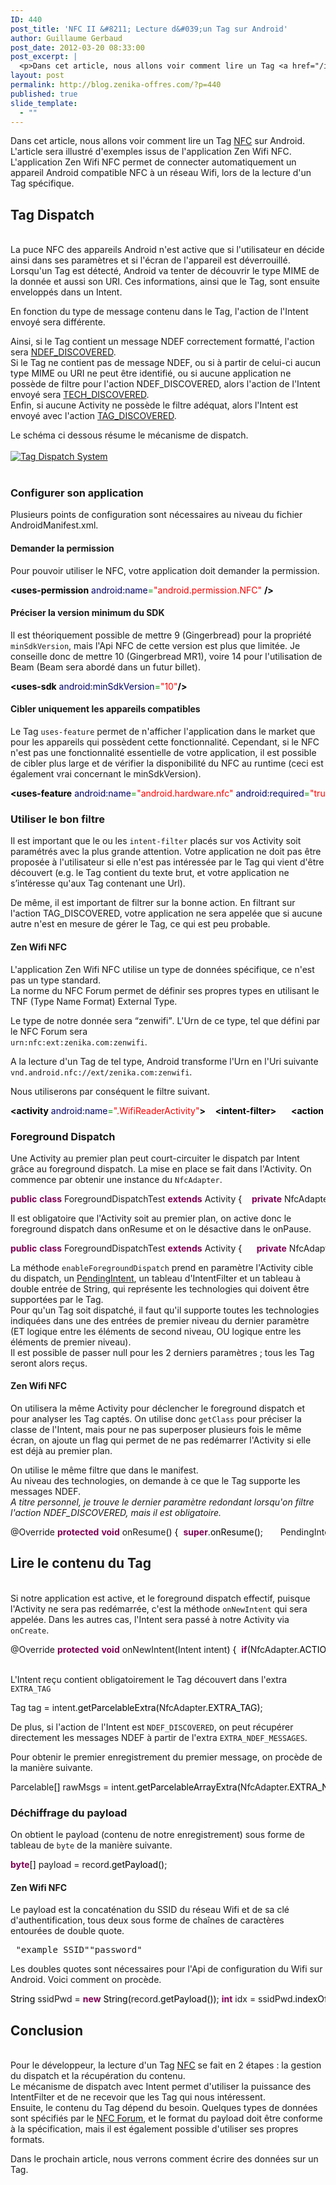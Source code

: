 ```yaml
---
ID: 440
post_title: 'NFC II &#8211; Lecture d&#039;un Tag sur Android'
author: Guillaume Gerbaud
post_date: 2012-03-20 08:33:00
post_excerpt: |
  <p>Dans cet article, nous allons voir comment lire un Tag <a href="/index.php?tag/nfc">NFC</a> sur Android. L'article sera illustré d'exemples issus de l'application Zen Wifi NFC. L'application Zen Wifi NFC permet de connecter automatiquement un appareil Android compatible NFC à un réseau Wifi, lors de la lecture d'un Tag spécifique.</p>
layout: post
permalink: http://blog.zenika-offres.com/?p=440
published: true
slide_template:
  - ""
---
```

<p>Dans cet article, nous allons voir comment lire un Tag <a href="/index.php?tag/nfc">NFC</a> sur Android. L'article sera illustré d'exemples issus de l'application Zen Wifi NFC. L'application Zen Wifi NFC permet de connecter automatiquement un appareil Android compatible NFC à un réseau Wifi, lors de la lecture d'un Tag spécifique.</p>
<!--more-->
<h2>Tag Dispatch</h2> <p><br />
La puce NFC des appareils Android n'est active que si l'utilisateur en décide ainsi dans ses paramètres et si l'écran de l'appareil est déverrouillé. Lorsqu'un Tag est détecté, Android va tenter de découvrir le type MIME de la donnée et aussi son URI. Ces informations, ainsi que le Tag, sont ensuite enveloppés dans un Intent.<br /></p> <p>En fonction du type de message contenu dans le Tag, l'action de l'Intent envoyé sera différente. <br /></p> <p>Ainsi, si le Tag contient un message NDEF correctement formatté, l'action sera <a href="http://developer.android.com/reference/android/nfc/NfcAdapter.html#ACTION_NDEF_DISCOVERED">NDEF_DISCOVERED</a>. <br />
Si le Tag ne contient pas de message NDEF, ou si à partir de celui-ci aucun type MIME ou URI ne peut être identifié, ou si aucune application ne possède de filtre pour l'action NDEF_DISCOVERED, alors l'action de l'Intent envoyé sera <a href="http://developer.android.com/reference/android/nfc/NfcAdapter.html#ACTION_TECH_DISCOVERED">TECH_DISCOVERED</a>.<br />
Enfin, si aucune Activity ne possède le filtre adéquat, alors l'Intent est envoyé avec l'action <a href="http://developer.android.com/reference/android/nfc/NfcAdapter.html#ACTION_TAG_DISCOVERED">TAG_DISCOVERED</a>.</p> <p>Le schéma ci dessous résume le mécanisme de dispatch. <br />
<br />
<a href="http://developer.android.com/guide/topics/nfc/nfc.html#dispatching"><img src="http://developer.android.com/images/nfc_tag_dispatch.png" alt="Tag Dispatch System" style="display:block; margin:0 auto;" title="Tag Dispatch System" /></a> <br /></p> <h3>Configurer son application</h3> <p>Plusieurs points de configuration sont nécessaires au niveau du fichier AndroidManifest.xml.</p> <h4>Demander la permission</h4> <p>Pour pouvoir utiliser le NFC, votre application doit demander la permission.</p> <pre class="xml code xml" style="font-family:inherit"><span style="color: #009900;"><span style="color: #000000; font-weight: bold;">&lt;uses-permission</span> <span style="color: #000066;">android:name</span>=<span style="color: #ff0000;">&quot;android.permission.NFC&quot;</span> <span style="color: #000000; font-weight: bold;">/&gt;</span></span></pre> <h4>Préciser la version minimum du SDK</h4> <p>Il est théoriquement possible de mettre 9 (Gingerbread) pour la propriété <code>minSdkVersion</code>, mais l'Api NFC de cette version est plus que limitée. Je conseille donc de mettre 10 (Gingerbread MR1), voire 14 pour l'utilisation de Beam (Beam sera abordé dans un futur billet).</p> <pre class="xml code xml" style="font-family:inherit"><span style="color: #009900;"><span style="color: #000000; font-weight: bold;">&lt;uses-sdk</span> <span style="color: #000066;">android:minSdkVersion</span>=<span style="color: #ff0000;">&quot;10&quot;</span><span style="color: #000000; font-weight: bold;">/&gt;</span></span></pre> <h4>Cibler uniquement les appareils compatibles</h4> <p>Le Tag <code>uses-feature</code> permet de n'afficher l'application dans le market que pour les appareils qui possèdent cette fonctionnalité. Cependant, si le NFC n'est pas une fonctionnalité essentielle de votre application, il est possible de cibler plus large et de vérifier la disponibilité du NFC au runtime (ceci est également vrai concernant le minSdkVersion).</p> <pre class="xml code xml" style="font-family:inherit"><span style="color: #009900;"><span style="color: #000000; font-weight: bold;">&lt;uses-feature</span> <span style="color: #000066;">android:name</span>=<span style="color: #ff0000;">&quot;android.hardware.nfc&quot;</span> <span style="color: #000066;">android:required</span>=<span style="color: #ff0000;">&quot;true&quot;</span> <span style="color: #000000; font-weight: bold;">/&gt;</span></span></pre> <h3>Utiliser le bon filtre</h3> <p>Il est important que le ou les <code>intent-filter</code> placés sur vos Activity soit paramétrés avec la plus grande attention. Votre application ne doit pas être proposée à l'utilisateur si elle n'est pas intéressée par le Tag qui vient d'être découvert (e.g. le Tag contient du texte brut, et votre application ne s’intéresse qu'aux Tag contenant une Url).<br /></p> <p>De même, il est important de filtrer sur la bonne action. En filtrant sur l'action TAG_DISCOVERED, votre application ne sera appelée que si aucune autre n'est en mesure de gérer le Tag, ce qui est peu probable.</p> <h4>Zen Wifi NFC</h4> <p>L'application Zen Wifi NFC utilise un type de données spécifique, ce n'est pas un type standard. <br />
La norme du NFC Forum permet de définir ses propres types en utilisant le TNF (Type Name Format) External Type.<br /></p> <p>Le type de notre donnée sera <q>zenwifi</q>. L'Urn de ce type, tel que défini par le NFC Forum sera <br /><code>urn:nfc:ext:zenika.com:zenwifi</code>.<br /></p> <p>A la lecture d'un Tag de tel type, Android transforme l'Urn en l'Uri suivante<br /> <code>vnd.android.nfc://ext/zenika.com:zenwifi</code>.<br /></p> <p>Nous utiliserons par conséquent le filtre suivant.<br /></p> <pre class="xml code xml" style="font-family:inherit"><span style="color: #009900;"><span style="color: #000000; font-weight: bold;">&lt;activity</span> <span style="color: #000066;">android:name</span>=<span style="color: #ff0000;">&quot;.WifiReaderActivity&quot;</span><span style="color: #000000; font-weight: bold;">&gt;</span></span> 	<span style="color: #009900;"><span style="color: #000000; font-weight: bold;">&lt;intent-filter<span style="color: #000000; font-weight: bold;">&gt;</span></span></span> 		<span style="color: #009900;"><span style="color: #000000; font-weight: bold;">&lt;action</span> <span style="color: #000066;">android:name</span>=<span style="color: #ff0000;">&quot;android.nfc.action.NDEF_DISCOVERED&quot;</span> <span style="color: #000000; font-weight: bold;">/&gt;</span></span> 		<span style="color: #009900;"><span style="color: #000000; font-weight: bold;">&lt;category</span> <span style="color: #000066;">android:name</span>=<span style="color: #ff0000;">&quot;android.intent.category.DEFAULT&quot;</span> <span style="color: #000000; font-weight: bold;">/&gt;</span></span> 		<span style="color: #009900;"><span style="color: #000000; font-weight: bold;">&lt;data</span> <span style="color: #000066;">android:scheme</span>=<span style="color: #ff0000;">&quot;vnd.android.nfc&quot;</span></span> <span style="color: #009900;">        		<span style="color: #000066;">android:host</span>=<span style="color: #ff0000;">&quot;ext&quot;</span></span> <span style="color: #009900;">        		<span style="color: #000066;">android:path</span>=<span style="color: #ff0000;">&quot;/zenika.com:zenwifi&quot;</span><span style="color: #000000; font-weight: bold;">/&gt;</span></span> 	<span style="color: #009900;"><span style="color: #000000; font-weight: bold;">&lt;/intent-filter<span style="color: #000000; font-weight: bold;">&gt;</span></span></span> <span style="color: #009900;"><span style="color: #000000; font-weight: bold;">&lt;/activity<span style="color: #000000; font-weight: bold;">&gt;</span></span></span></pre> <h3>Foreground Dispatch</h3> <p>Une Activity au premier plan peut court-circuiter le dispatch par Intent grâce au foreground dispatch. La mise en place se fait dans l'Activity. On commence par obtenir une instance du <code>NfcAdapter</code>.</p> <pre class="java code java" style="font-family:inherit"><span style="color: #7F0055; font-weight: bold;">public</span> <span style="color: #7F0055; font-weight: bold;">class</span> ForegroundDispatchTest <span style="color: #7F0055; font-weight: bold;">extends</span> Activity <span style="color: #000000;">&#123;</span> &nbsp; 	<span style="color: #7F0055; font-weight: bold;">private</span> NfcAdapter	mNfcAdapter; &nbsp; 	@Override 	<span style="color: #7F0055; font-weight: bold;">protected</span> <span style="color: #7F0055; font-weight: bold;">void</span> onCreate<span style="color: #000000;">&#40;</span>Bundle savedInstanceState<span style="color: #000000;">&#41;</span> <span style="color: #000000;">&#123;</span> 		<span style="color: #7F0055; font-weight: bold;">super</span>.<span style="color: #000000;">onCreate</span><span style="color: #000000;">&#40;</span>savedInstanceState<span style="color: #000000;">&#41;</span>; 		setContentView<span style="color: #000000;">&#40;</span>R.<span style="color: #000000;">layout</span>.<span style="color: #000000;">main</span><span style="color: #000000;">&#41;</span>; 		mNfcAdapter = NfcAdapter.<span style="color: #000000;">getDefaultAdapter</span><span style="color: #000000;">&#40;</span>getApplicationContext<span style="color: #000000;">&#40;</span><span style="color: #000000;">&#41;</span><span style="color: #000000;">&#41;</span>; 		<span style="color: #7F0055;font-weight: bold;">if</span><span style="color: #000000;">&#40;</span>mNfcAdapter == <span style="color: #7F0055; font-weight: bold;">null</span><span style="color: #000000;">&#41;</span> <span style="color: #000000;">&#123;</span> 			<span style="color: #808080; font-style: italic;">// NFC is not available</span> 			finish<span style="color: #000000;">&#40;</span><span style="color: #000000;">&#41;</span>; 			<span style="color: #7F0055; font-weight: bold;">return</span>; 		<span style="color: #000000;">&#125;</span> 		<span style="color: #7F0055;font-weight: bold;">if</span><span style="color: #000000;">&#40;</span><span style="color: #000000;">!</span>mNfcAdapter.<span style="color: #000000;">isEnabled</span><span style="color: #000000;">&#40;</span><span style="color: #000000;">&#41;</span><span style="color: #000000;">&#41;</span> <span style="color: #000000;">&#123;</span> 			<span style="color: #808080; font-style: italic;">// NFC is disabled</span> 			finish<span style="color: #000000;">&#40;</span><span style="color: #000000;">&#41;</span>; 			<span style="color: #7F0055; font-weight: bold;">return</span>; 		<span style="color: #000000;">&#125;</span> 	<span style="color: #000000;">&#125;</span> <span style="color: #000000;">&#125;</span></pre> <p>Il est obligatoire que l'Activity soit au premier plan, on active donc le foreground dispatch dans onResume et on le désactive dans le onPause.</p> <pre class="java code java" style="font-family:inherit"><span style="color: #7F0055; font-weight: bold;">public</span> <span style="color: #7F0055; font-weight: bold;">class</span> ForegroundDispatchTest <span style="color: #7F0055; font-weight: bold;">extends</span> Activity <span style="color: #000000;">&#123;</span> &nbsp; 	<span style="color: #7F0055; font-weight: bold;">private</span> NfcAdapter	mNfcAdapter; &nbsp; 	<span style="color: #000000;">&#91;</span>...<span style="color: #000000;">&#93;</span> &nbsp; 	@Override 	<span style="color: #7F0055; font-weight: bold;">protected</span> <span style="color: #7F0055; font-weight: bold;">void</span> onResume<span style="color: #000000;">&#40;</span><span style="color: #000000;">&#41;</span> <span style="color: #000000;">&#123;</span> 		<span style="color: #7F0055; font-weight: bold;">super</span>.<span style="color: #000000;">onResume</span><span style="color: #000000;">&#40;</span><span style="color: #000000;">&#41;</span>; 		<span style="color: #000000;">&#91;</span>...<span style="color: #000000;">&#93;</span> 		mNfcAdapter.<span style="color: #000000;">enableForegroundDispatch</span><span style="color: #000000;">&#40;</span><span style="color: #7F0055; font-weight: bold;">this</span>, pendingIntent, filters, techListsArray<span style="color: #000000;">&#41;</span>; 	<span style="color: #000000;">&#125;</span> &nbsp; 	@Override 	<span style="color: #7F0055; font-weight: bold;">protected</span> <span style="color: #7F0055; font-weight: bold;">void</span> onPause<span style="color: #000000;">&#40;</span><span style="color: #000000;">&#41;</span> <span style="color: #000000;">&#123;</span> 		mNfcAdapter.<span style="color: #000000;">disableForegroundDispatch</span><span style="color: #000000;">&#40;</span><span style="color: #7F0055; font-weight: bold;">this</span><span style="color: #000000;">&#41;</span>; 		<span style="color: #7F0055; font-weight: bold;">super</span>.<span style="color: #000000;">onPause</span><span style="color: #000000;">&#40;</span><span style="color: #000000;">&#41;</span>; 	<span style="color: #000000;">&#125;</span> &nbsp; <span style="color: #000000;">&#125;</span></pre> <p>La méthode <code>enableForegroundDispatch</code> prend en paramètre l'Activity cible du dispatch, un <a href="http://developer.android.com/reference/android/app/PendingIntent.html">PendingIntent</a>, un tableau d'IntentFilter et un tableau à double entrée de String, qui représente les technologies qui doivent être supportées
par le Tag.<br />
Pour qu'un Tag soit dispatché, il faut qu'il supporte toutes les technologies indiquées dans une des entrées de premier niveau du dernier paramètre (ET logique entre les éléments de second niveau, OU logique entre les éléments de premier niveau).<br />
Il est possible de passer null pour les 2 derniers paramètres&nbsp;; tous les Tag seront alors reçus.</p> <h4>Zen Wifi NFC</h4> <p>On utilisera la même Activity pour déclencher le foreground dispatch et pour analyser les Tag captés. On utilise donc <code>getClass</code> pour préciser la classe de l'Intent, mais pour ne pas superposer plusieurs fois le même écran, on ajoute un flag qui permet de ne pas redémarrer l'Activity si elle est déjà au premier plan. <br /></p> <p>On utilise le même filtre que dans le manifest. <br />
Au niveau des technologies, on demande à ce que le Tag supporte les messages NDEF. <br />
<em>A titre personnel, je trouve le dernier paramètre redondant lorsqu'on filtre l'action NDEF_DISCOVERED, mais il est obligatoire.</em></p> <pre class="java code java" style="font-family:inherit">@Override <span style="color: #7F0055; font-weight: bold;">protected</span> <span style="color: #7F0055; font-weight: bold;">void</span> onResume<span style="color: #000000;">&#40;</span><span style="color: #000000;">&#41;</span> <span style="color: #000000;">&#123;</span> 	<span style="color: #7F0055; font-weight: bold;">super</span>.<span style="color: #000000;">onResume</span><span style="color: #000000;">&#40;</span><span style="color: #000000;">&#41;</span>; &nbsp; 	PendingIntent pendingIntent = PendingIntent.<span style="color: #000000;">getActivity</span><span style="color: #000000;">&#40;</span>mContext, 0, 			<span style="color: #7F0055; font-weight: bold;">new</span> Intent<span style="color: #000000;">&#40;</span>mContext, getClass<span style="color: #000000;">&#40;</span><span style="color: #000000;">&#41;</span><span style="color: #000000;">&#41;</span>.<span style="color: #000000;">addFlags</span><span style="color: #000000;">&#40;</span>Intent.<span style="color: #000000;">FLAG_ACTIVITY_SINGLE_TOP</span><span style="color: #000000;">&#41;</span>, 0<span style="color: #000000;">&#41;</span>; &nbsp; 	IntentFilter ndefFilter = <span style="color: #7F0055; font-weight: bold;">new</span> IntentFilter<span style="color: #000000;">&#40;</span>NfcAdapter.<span style="color: #000000;">ACTION_NDEF_DISCOVERED</span><span style="color: #000000;">&#41;</span>; 	ndefFilter.<span style="color: #000000;">addDataScheme</span><span style="color: #000000;">&#40;</span><span style="color: #888888;">&quot;vnd.android.nfc&quot;</span><span style="color: #000000;">&#41;</span>; 	ndefFilter.<span style="color: #000000;">addDataAuthority</span><span style="color: #000000;">&#40;</span><span style="color: #888888;">&quot;ext&quot;</span>, <span style="color: #7F0055; font-weight: bold;">null</span><span style="color: #000000;">&#41;</span>; 	ndefFilter.<span style="color: #000000;">addDataPath</span><span style="color: #000000;">&#40;</span><span style="color: #888888;">&quot;/zenika.com:zenwifi&quot;</span>, PatternMatcher.<span style="color: #000000;">PATTERN_LITERAL</span><span style="color: #000000;">&#41;</span>; &nbsp; 	IntentFilter<span style="color: #000000;">&#91;</span><span style="color: #000000;">&#93;</span> filters = <span style="color: #000000;">&#123;</span>ndefFilter<span style="color: #000000;">&#125;</span>; &nbsp; 	<span style="color: #000000;">String</span><span style="color: #000000;">&#91;</span><span style="color: #000000;">&#93;</span><span style="color: #000000;">&#91;</span><span style="color: #000000;">&#93;</span> techs = <span style="color: #000000;">&#123;</span><span style="color: #000000;">&#123;</span>Ndef.<span style="color: #7F0055; font-weight: bold;">class</span>.<span style="color: #000000;">getName</span><span style="color: #000000;">&#40;</span><span style="color: #000000;">&#41;</span><span style="color: #000000;">&#125;</span><span style="color: #000000;">&#125;</span>; &nbsp; 	mNfcAdapter.<span style="color: #000000;">enableForegroundDispatch</span><span style="color: #000000;">&#40;</span><span style="color: #7F0055; font-weight: bold;">this</span>, pendingIntent, filters, techs<span style="color: #000000;">&#41;</span>; <span style="color: #000000;">&#125;</span></pre> <h2>Lire le contenu du Tag</h2> <p><br />
Si notre application est active, et le foreground dispatch effectif, puisque l'Activity ne sera pas redémarrée, c'est la méthode <code>onNewIntent</code> qui sera appelée. Dans les autres cas, l'Intent sera passé à notre Activity via <code>onCreate</code>.</p> <pre class="java code java" style="font-family:inherit">@Override <span style="color: #7F0055; font-weight: bold;">protected</span> <span style="color: #7F0055; font-weight: bold;">void</span> onNewIntent<span style="color: #000000;">&#40;</span>Intent intent<span style="color: #000000;">&#41;</span> <span style="color: #000000;">&#123;</span> 	<span style="color: #7F0055;font-weight: bold;">if</span><span style="color: #000000;">&#40;</span>NfcAdapter.<span style="color: #000000;">ACTION_NDEF_DISCOVERED</span>.<span style="color: #000000;">equals</span><span style="color: #000000;">&#40;</span>intent.<span style="color: #000000;">getAction</span><span style="color: #000000;">&#40;</span><span style="color: #000000;">&#41;</span><span style="color: #000000;">&#41;</span><span style="color: #000000;">&#41;</span> <span style="color: #000000;">&#123;</span> 		<span style="color: #000000;">&#91;</span>...<span style="color: #000000;">&#93;</span> 	<span style="color: #000000;">&#125;</span> <span style="color: #000000;">&#125;</span></pre> <p><br />
L'Intent reçu contient obligatoirement le Tag découvert dans l'extra <code>EXTRA_TAG</code></p> <pre class="java code java" style="font-family:inherit">Tag tag = intent.<span style="color: #000000;">getParcelableExtra</span><span style="color: #000000;">&#40;</span>NfcAdapter.<span style="color: #000000;">EXTRA_TAG</span><span style="color: #000000;">&#41;</span>;</pre> <p>De plus, si l'action de l'Intent est <code>NDEF_DISCOVERED</code>, on peut récupérer directement les messages NDEF à partir de l'extra <code>EXTRA_NDEF_MESSAGES</code>.<br /></p> <p>Pour obtenir le premier enregistrement du premier message, on procède de la manière suivante.</p> <pre class="java code java" style="font-family:inherit">Parcelable<span style="color: #000000;">&#91;</span><span style="color: #000000;">&#93;</span> rawMsgs = intent.<span style="color: #000000;">getParcelableArrayExtra</span><span style="color: #000000;">&#40;</span>NfcAdapter.<span style="color: #000000;">EXTRA_NDEF_MESSAGES</span><span style="color: #000000;">&#41;</span>; <span style="color: #7F0055;font-weight: bold;">if</span><span style="color: #000000;">&#40;</span>rawMsgs <span style="color: #000000;">!</span>= <span style="color: #7F0055; font-weight: bold;">null</span> <span style="color: #000000;">&amp;&amp;</span> rawMsgs.<span style="color: #000000;">length</span> <span style="color: #000000;">&gt;</span> 0<span style="color: #000000;">&#41;</span> <span style="color: #000000;">&#123;</span> 	NdefMessage message = <span style="color: #000000;">&#40;</span>NdefMessage<span style="color: #000000;">&#41;</span> rawMsgs<span style="color: #000000;">&#91;</span>0<span style="color: #000000;">&#93;</span>; 	NdefRecord<span style="color: #000000;">&#91;</span><span style="color: #000000;">&#93;</span> records = message.<span style="color: #000000;">getRecords</span><span style="color: #000000;">&#40;</span><span style="color: #000000;">&#41;</span>; 	<span style="color: #7F0055;font-weight: bold;">if</span><span style="color: #000000;">&#40;</span>records.<span style="color: #000000;">length</span> <span style="color: #000000;">&gt;</span> 0<span style="color: #000000;">&#41;</span> <span style="color: #000000;">&#123;</span> 		NdefRecord record = records<span style="color: #000000;">&#91;</span>0<span style="color: #000000;">&#93;</span>; 		<span style="color: #000000;">&#91;</span>...<span style="color: #000000;">&#93;</span> 	<span style="color: #000000;">&#125;</span> <span style="color: #000000;">&#125;</span></pre> <h3>Déchiffrage du payload</h3> <p>On obtient le payload (contenu de notre enregistrement) sous forme de tableau de <code>byte</code> de la manière suivante.</p> <pre class="java code java" style="font-family:inherit"><span style="color: #7F0055; font-weight: bold;">byte</span><span style="color: #000000;">&#91;</span><span style="color: #000000;">&#93;</span> payload = record.<span style="color: #000000;">getPayload</span><span style="color: #000000;">&#40;</span><span style="color: #000000;">&#41;</span>;</pre> <h4>Zen Wifi NFC</h4> <p>Le payload est la concaténation du SSID du réseau Wifi et de sa clé d'authentification, tous deux sous forme de chaînes de caractères entourées de double quote.</p> <pre> &quot;example_SSID&quot;&quot;password&quot; </pre> <p>Les doubles quotes sont nécessaires pour l'Api de configuration du Wifi sur Android. Voici comment on procède.</p> <pre class="java code java" style="font-family:inherit"><span style="color: #000000;">String</span> ssidPwd = <span style="color: #7F0055; font-weight: bold;">new</span> <span style="color: #000000;">String</span><span style="color: #000000;">&#40;</span>record.<span style="color: #000000;">getPayload</span><span style="color: #000000;">&#40;</span><span style="color: #000000;">&#41;</span><span style="color: #000000;">&#41;</span>; <span style="color: #7F0055; font-weight: bold;">int</span> idx = ssidPwd.<span style="color: #000000;">indexOf</span><span style="color: #000000;">&#40;</span><span style="color: #888888;">&quot;<span style="color: #000099; font-weight: bold;">&quot;</span><span style="color: #000099; font-weight: bold;">&quot;</span>&quot;</span><span style="color: #000000;">&#41;</span>; <span style="color: #7F0055;font-weight: bold;">if</span><span style="color: #000000;">&#40;</span>idx <span style="color: #000000;">&gt;</span> 0<span style="color: #000000;">&#41;</span> <span style="color: #000000;">&#123;</span> 	<span style="color: #000000;">String</span> ssid = ssidPwd.<span style="color: #000000;">substring</span><span style="color: #000000;">&#40;</span>0, idx + <span style="color: #cc66cc;">1</span><span style="color: #000000;">&#41;</span>; 	<span style="color: #000000;">String</span> pwd = ssidPwd.<span style="color: #000000;">substring</span><span style="color: #000000;">&#40;</span>idx + <span style="color: #cc66cc;">1</span><span style="color: #000000;">&#41;</span>; 	WifiConfiguration conf = <span style="color: #7F0055; font-weight: bold;">new</span> WifiConfiguration<span style="color: #000000;">&#40;</span><span style="color: #000000;">&#41;</span>; 	conf.<span style="color: #000000;">SSID</span> = ssid; 	conf.<span style="color: #000000;">preSharedKey</span> = pwd; 	WifiManager wManager = <span style="color: #000000;">&#40;</span>WifiManager<span style="color: #000000;">&#41;</span> getSystemService<span style="color: #000000;">&#40;</span><span style="color: #000000;">Context</span>.<span style="color: #000000;">WIFI_SERVICE</span><span style="color: #000000;">&#41;</span>; 	<span style="color: #7F0055; font-weight: bold;">int</span> id = wManager.<span style="color: #000000;">addNetwork</span><span style="color: #000000;">&#40;</span>conf<span style="color: #000000;">&#41;</span>; 	<span style="color: #7F0055;font-weight: bold;">if</span><span style="color: #000000;">&#40;</span>wManager.<span style="color: #000000;">enableNetwork</span><span style="color: #000000;">&#40;</span>id, <span style="color: #7F0055; font-weight: bold;">false</span><span style="color: #000000;">&#41;</span><span style="color: #000000;">&#41;</span> <span style="color: #000000;">&#123;</span> 		finish<span style="color: #000000;">&#40;</span><span style="color: #000000;">&#41;</span>; 	<span style="color: #000000;">&#125;</span> 	<span style="color: #7F0055;font-weight: bold;">else</span> <span style="color: #000000;">&#123;</span> 		<span style="color: #808080; font-style: italic;">//...</span> 	<span style="color: #000000;">&#125;</span> <span style="color: #000000;">&#125;</span></pre> <h2>Conclusion</h2> <p><br />
Pour le développeur, la lecture d'un Tag <a href="/index.php?tag/nfc">NFC</a> se fait en 2 étapes&nbsp;: la gestion du dispatch et la récupération du contenu. <br />
Le mécanisme de dispatch avec Intent permet d'utiliser la puissance des IntentFilter et de ne recevoir que les Tag qui nous intéressent. <br />
Ensuite, le contenu du Tag dépend du besoin. Quelques types de données sont spécifiés par le <a href="http://www.nfc-forum.org/specs/spec_list/" hreflang="en">NFC Forum</a>, et le format du payload doit être conforme à la spécification, mais il est également possible d'utiliser ses propres formats.<br /></p> <p>Dans le prochain article, nous verrons comment écrire des données sur un Tag.</p>